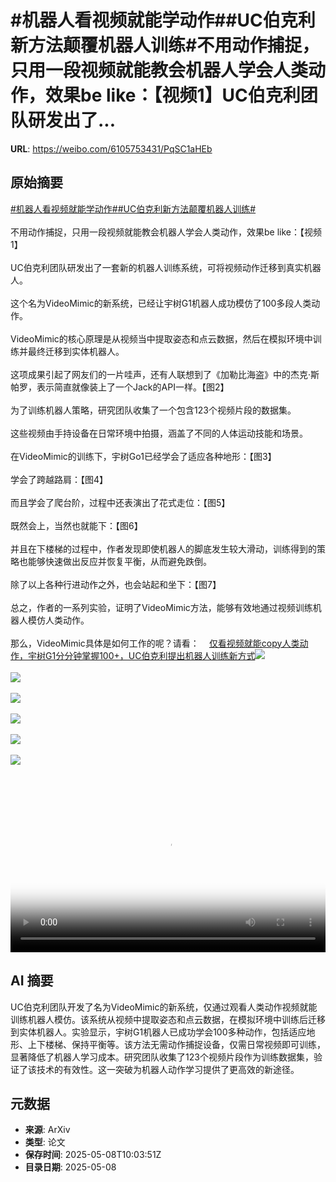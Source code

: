 # #机器人看视频就能学动作##UC伯克利新方法颠覆机器人训练#不用动作捕捉，只用一段视频就能教会机器人学会人类动作，效果be like：【视频1】UC伯克利团队研发出了...

**URL**: https://weibo.com/6105753431/PqSC1aHEb

## 原始摘要

<a href="https://m.weibo.cn/search?containerid=231522type%3D1%26t%3D10%26q%3D%23%E6%9C%BA%E5%99%A8%E4%BA%BA%E7%9C%8B%E8%A7%86%E9%A2%91%E5%B0%B1%E8%83%BD%E5%AD%A6%E5%8A%A8%E4%BD%9C%23&amp;extparam=%23%E6%9C%BA%E5%99%A8%E4%BA%BA%E7%9C%8B%E8%A7%86%E9%A2%91%E5%B0%B1%E8%83%BD%E5%AD%A6%E5%8A%A8%E4%BD%9C%23" data-hide=""><span class="surl-text">#机器人看视频就能学动作#</span></a><a href="https://m.weibo.cn/search?containerid=231522type%3D1%26t%3D10%26q%3D%23UC%E4%BC%AF%E5%85%8B%E5%88%A9%E6%96%B0%E6%96%B9%E6%B3%95%E9%A2%A0%E8%A6%86%E6%9C%BA%E5%99%A8%E4%BA%BA%E8%AE%AD%E7%BB%83%23&amp;extparam=%23UC%E4%BC%AF%E5%85%8B%E5%88%A9%E6%96%B0%E6%96%B9%E6%B3%95%E9%A2%A0%E8%A6%86%E6%9C%BA%E5%99%A8%E4%BA%BA%E8%AE%AD%E7%BB%83%23" data-hide=""><span class="surl-text">#UC伯克利新方法颠覆机器人训练#</span></a><br><br>不用动作捕捉，只用一段视频就能教会机器人学会人类动作，效果be like：【视频1】<br><br>UC伯克利团队研发出了一套新的机器人训练系统，可将视频动作迁移到真实机器人。<br><br>这个名为VideoMimic的新系统，已经让宇树G1机器人成功模仿了100多段人类动作。<br><br>VideoMimic的核心原理是从视频当中提取姿态和点云数据，然后在模拟环境中训练并最终迁移到实体机器人。<br><br>这项成果引起了网友们的一片哇声，还有人联想到了《加勒比海盗》中的杰克·斯帕罗，表示简直就像装上了一个Jack的API一样。【图2】<br><br>为了训练机器人策略，研究团队收集了一个包含123个视频片段的数据集。<br><br>这些视频由手持设备在日常环境中拍摄，涵盖了不同的人体运动技能和场景。<br><br>在VideoMimic的训练下，宇树Go1已经学会了适应各种地形：【图3】<br><br>学会了跨越路肩：【图4】<br><br>而且学会了爬台阶，过程中还表演出了花式走位：【图5】<br><br>既然会上，当然也就能下：【图6】<br><br>并且在下楼梯的过程中，作者发现即使机器人的脚底发生较大滑动，训练得到的策略也能够快速做出反应并恢复平衡，从而避免跌倒。<br><br>除了以上各种行进动作之外，也会站起和坐下：【图7】<br><br>总之，作者的一系列实验，证明了VideoMimic方法，能够有效地通过视频训练机器人模仿人类动作。<br><br>那么，VideoMimic具体是如何工作的呢？请看：<a href="https://weibo.cn/sinaurl?u=https%3A%2F%2Fmp.weixin.qq.com%2Fs%2F4OrIisREJOakzoZJdyvuTA" data-hide=""><span class="url-icon"><img style="width: 1rem;height: 1rem" src="https://h5.sinaimg.cn/upload/2015/09/25/3/timeline_card_small_web_default.png" referrerpolicy="no-referrer"></span><span class="surl-text">仅看视频就能copy人类动作，宇树G1分分钟掌握100+，UC伯克利提出机器人训练新方式</span></a><img style="" src="https://tvax3.sinaimg.cn/large/006Fd7o3ly1i185prdfoqj31hc0u0jwr.jpg" referrerpolicy="no-referrer"><br><br><img style="" src="https://tvax4.sinaimg.cn/large/006Fd7o3gy1i185jx420wj30wq0cgaee.jpg" referrerpolicy="no-referrer"><br><br><img style="" src="https://tvax4.sinaimg.cn/large/006Fd7o3gy1i185k3n2vdg30hs09knpg.gif" referrerpolicy="no-referrer"><br><br><img style="" src="https://tvax3.sinaimg.cn/large/006Fd7o3gy1i185k6hz34g30hs09kqv8.gif" referrerpolicy="no-referrer"><br><br><img style="" src="https://tvax1.sinaimg.cn/large/006Fd7o3gy1i185k7c0wbg30jy0aqe84.gif" referrerpolicy="no-referrer"><br><br><img style="" src="https://tvax4.sinaimg.cn/large/006Fd7o3gy1i185k94irrg30hs0984qs.gif" referrerpolicy="no-referrer"><br><br><br clear="both"><div style="clear: both"></div><video controls="controls" poster="https://tvax1.sinaimg.cn/orj480/006Fd7o3ly1i185prpdiij31hc0u0jwr.jpg" style="width: 100%"><source src="https://f.video.weibocdn.com/o0/KZ8IqxLalx08o5hCmGIM01041200RqCm0E010.mp4?label=mp4_720p&amp;template=1280x720.25.0&amp;ori=0&amp;ps=1CwnkDw1GXwCQx&amp;Expires=1746701868&amp;ssig=WVze9UCr%2FL&amp;KID=unistore,video"><source src="https://f.video.weibocdn.com/o0/le1kj4rLlx08o5hBqH7y01041200rStV0E010.mp4?label=mp4_hd&amp;template=852x480.25.0&amp;ori=0&amp;ps=1CwnkDw1GXwCQx&amp;Expires=1746701868&amp;ssig=jiIyK9EBvc&amp;KID=unistore,video"><source src="https://f.video.weibocdn.com/o0/iV6FgN28lx08o5hBtgAE01041200hdTF0E010.mp4?label=mp4_ld&amp;template=640x360.25.0&amp;ori=0&amp;ps=1CwnkDw1GXwCQx&amp;Expires=1746701868&amp;ssig=pbMvvGoO7m&amp;KID=unistore,video"><p>视频无法显示，请前往<a href="https://video.weibo.com/show?fid=1034%3A5164062917460027" target="_blank" rel="noopener noreferrer">微博视频</a>观看。</p></video>

## AI 摘要

UC伯克利团队开发了名为VideoMimic的新系统，仅通过观看人类动作视频就能训练机器人模仿。该系统从视频中提取姿态和点云数据，在模拟环境中训练后迁移到实体机器人。实验显示，宇树G1机器人已成功学会100多种动作，包括适应地形、上下楼梯、保持平衡等。该方法无需动作捕捉设备，仅需日常视频即可训练，显著降低了机器人学习成本。研究团队收集了123个视频片段作为训练数据集，验证了该技术的有效性。这一突破为机器人动作学习提供了更高效的新途径。

## 元数据

- **来源**: ArXiv
- **类型**: 论文
- **保存时间**: 2025-05-08T10:03:51Z
- **目录日期**: 2025-05-08

